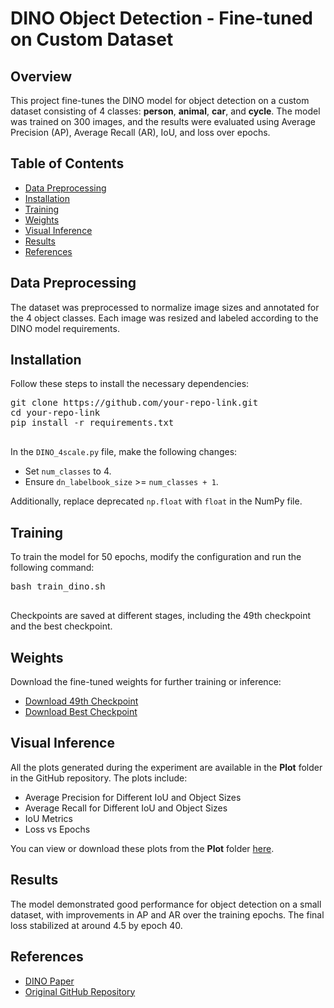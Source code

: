 <!DOCTYPE html>
<html lang="en">
<head>
    <meta charset="UTF-8">
    <meta name="viewport" content="width=device-width, initial-scale=1.0">
</head>
<body>
    <h1>DINO Object Detection - Fine-tuned on Custom Dataset</h1>    
    <h2>Overview</h2>
    <p>This project fine-tunes the DINO model for object detection on a custom dataset consisting of 4 classes: <strong>person</strong>, <strong>animal</strong>, <strong>car</strong>, and <strong>cycle</strong>. 
       The model was trained on 300 images, and the results were evaluated using Average Precision (AP), Average Recall (AR), IoU, and loss over epochs.</p>  
    <h2>Table of Contents</h2>
    <ul>
        <li><a href="#data-preprocessing">Data Preprocessing</a></li>
        <li><a href="#installation">Installation</a></li>
        <li><a href="#training">Training</a></li>
        <li><a href="#weights">Weights</a></li>
        <li><a href="#visual-inference">Visual Inference</a></li>
        <li><a href="#results">Results</a></li>
        <li><a href="#references">References</a></li>
    </ul>    
    <h2 id="data-preprocessing">Data Preprocessing</h2>
    <p>The dataset was preprocessed to normalize image sizes and annotated for the 4 object classes. Each image was resized and labeled according to the DINO model requirements.</p> 
    <h2 id="installation">Installation</h2>
    <p>Follow these steps to install the necessary dependencies:</p>
    <pre>
git clone https://github.com/your-repo-link.git
cd your-repo-link
pip install -r requirements.txt
    </pre>
    <p>In the <code>DINO_4scale.py</code> file, make the following changes:</p>
    <ul>
        <li>Set <code>num_classes</code> to 4.</li>
        <li>Ensure <code>dn_labelbook_size</code> >= <code>num_classes + 1</code>.</li>
    </ul>
    <p>Additionally, replace deprecated <code>np.float</code> with <code>float</code> in the NumPy file.</p>   
    <h2 id="training">Training</h2>
    <p>To train the model for 50 epochs, modify the configuration and run the following command:</p>
    <pre>
bash train_dino.sh
    </pre>
    <p>Checkpoints are saved at different stages, including the 49th checkpoint and the best checkpoint.</p>   
    <h2 id="weights">Weights</h2>
    <p>Download the fine-tuned weights for further training or inference:</p>
    <ul>
        <li><a href="https://drive.google.com/your-link-here">Download 49th Checkpoint</a></li>
        <li><a href="https://drive.google.com/your-link-here">Download Best Checkpoint</a></li>
    </ul> 
<h2 id="visual-inference">Visual Inference</h2>
<p>All the plots generated during the experiment are available in the <strong>Plot</strong> folder in the GitHub repository. The plots include:</p>
<ul>
    <li>Average Precision for Different IoU and Object Sizes</li>
    <li>Average Recall for Different IoU and Object Sizes</li>
    <li>IoU Metrics</li>
    <li>Loss vs Epochs</li>
</ul>
<p>You can view or download these plots from the <strong>Plot</strong> folder <a href="https://github.com/KunalChavan245/IITD-_CV_Intern_Task_DINO/tree/129d9ac66aab2220809b5c236c4d9229a42940a8/Plots">here</a>.</p>
    </ul> 
    <h2 id="results">Results</h2>
    <p>The model demonstrated good performance for object detection on a small dataset, with improvements in AP and AR over the training epochs. The final loss stabilized at around 4.5 by epoch 40.</p>   
    <h2 id="references">References</h2>
    <ul>
        <li><a href="https://arxiv.org/abs/2104.14294">DINO Paper</a></li>
        <li><a href="https://github.com/IDEA-Research">Original GitHub Repository</a></li>
    </ul>
</body>
</html>
